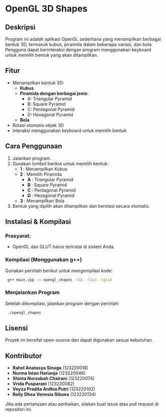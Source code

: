 # OpenGL 3D Shapes

## Deskripsi
Program ini adalah aplikasi OpenGL sederhana yang menampilkan berbagai bentuk 3D, termasuk kubus, piramida dalam beberapa variasi, dan bola. Pengguna dapat berinteraksi dengan program menggunakan keyboard untuk memilih bentuk yang akan ditampilkan.

## Fitur
- Menampilkan bentuk 3D:
  - **Kubus**
  - **Piramida dengan berbagai jenis:**
    - A: Triangular Pyramid
    - B: Square Pyramid
    - C: Pentagonal Pyramid
    - D: Hexagonal Pyramid
  - **Bola**
- Rotasi otomatis objek 3D
- Interaksi menggunakan keyboard untuk memilih bentuk

## Cara Penggunaan
1. Jalankan program.
2. Gunakan tombol berikut untuk memilih bentuk:
   - **1** : Menampilkan Kubus
   - **2** : Memilih Piramida
     - **A** : Triangular Pyramid
     - **B** : Square Pyramid
     - **C** : Pentagonal Pyramid
     - **D** : Hexagonal Pyramid
   - **3** : Menampilkan Bola
3. Bentuk yang dipilih akan ditampilkan dan berotasi secara otomatis.

## Instalasi & Kompilasi
### Prasyarat:
- OpenGL dan GLUT harus terinstal di sistem Anda.

### Kompilasi (Menggunakan g++)
Gunakan perintah berikut untuk mengompilasi kode:
```sh
 g++ main.cpp -o opengl_shapes -lGL -lGLU -lglut
```

### Menjalankan Program
Setelah dikompilasi, jalankan program dengan perintah:
```sh
 ./opengl_shapes
```

## Lisensi
Proyek ini bersifat open-source dan dapat digunakan sesuai kebutuhan.

## Kontributor
- **Rahel Anatasya Sinaga** (123220018)
- **Nurma Intan Harianja** (123220046)
- **Shinta Nursobah Chairani** (123220074)
- **Vrida Pusparani** (123220082)
- **Veyza Pradita Ardhia Putri** (123220102)
- **Rolly Dhea Venesia Sibuea** (123220134)

Jika ada pertanyaan atau perbaikan, silakan buat issue atau pull request di repositori ini.

